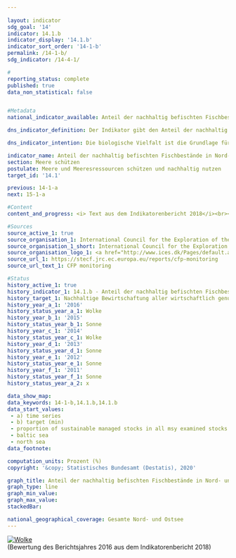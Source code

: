 ```yaml
---
                   
layout: indicator                   
sdg_goal: '14'                   
indicator: 14.1.b                   
indicator_display: '14.1.b'                   
indicator_sort_order: '14-1-b'                   
permalink: /14-1-b/                   
sdg_indicator: /14-4-1/                   

#                   
reporting_status: complete                   
published: true                   
data_non_statistical: false                   


#Metadata                   
national_indicator_available: Anteil der nachhaltig befischten Fischbestände in Nord- und Ostsee an allen MSY-untersuchten Beständen                   

dns_indicator_definition: Der Indikator gibt den Anteil der nachhaltig bewirtschafteten Fischbestände an der Zahl der gesamten bewirtschafteten Fischbestände in Nord- und Ostsee an. Dies erfolgt nach dem Maximum Sustainable Yield-Ansatz (MSY-Ansatz), dem Ansatz des höchstmöglichen Dauerertrags.                   

dns_indicator_intention: Die biologische Vielfalt ist die Grundlage für das Leben der Menschen. Nur wenn das Naturkapital – etwa in Form von Fischbeständen in Nord- und Ostsee – geschützt und erhalten wird, kann es auch künftigen Generationen lebenswichtige Ökosystemleistungen erbringen. Das Ziel des Indikators ist es, den Erreichungsgrad des in der Verordnung über die Gemeinsame Fischereipolitik festgelegten Ziels zu beschreiben, nach dem bis 2020 alle wirtschaftlich genutzten Fischbestände nach dem MSY-Ansatz nachhaltig zu bewirtschaften sind.                   

indicator_name: Anteil der nachhaltig befischten Fischbestände in Nord- und Ostsee                   
section: Meere schützen                   
postulate: Meere und Meeresressourcen schützen und nachhaltig nutzen                   
target_id: '14.1'                   

previous: 14-1-a                   
next: 15-1-a                   

#Content                    
content_and_progress: <i> Text aus dem Indikatorenbericht 2018</i><br><br>Nicht alle Fischbestände werden in Bezug auf ihre nachhaltige Bewirtschaftung untersucht. Daher ist die Zahl der Fischbestände, die nach dem MSY-Ansatz nachhaltig bewirtschaftet wird, auch immer in Relation zu den Fischbeständen insgesamt zu sehen. Eine Ausweitung der Untersuchungen auf möglichst viele Bestände wird zwar angestrebt, bedingt durch die hohen Kosten dieser Untersuchungen ist aber davon auszugehen, dass eine Erfassung sämtlicher, auch ökonomisch wenig relevanter bzw. wenig befischter Bestände nicht realistisch ist.<br><br>Wirtschaftlich genutzt werden nach derzeitigen Schätzungen in der Nordsee 58 und in der Ostsee 20 Fischbestände. Die Zahl der nach dem MSY-Ansatz untersuchten Bestände beträgt momentan für die Ostsee 8; für die Nordsee werden derzeit 22 Bestände berücksichtigt. Damit wird nur gut ein Drittel aller bewirtschafteten Bestände vollständig analytisch auf nachhaltige Bewirtschaftung untersucht. Alle anderen Bestände, für die nicht ausreichend Daten zur Verfügung stehen, um sie nach der MSY-Methode zu untersuchen, bleiben bei diesem Indikator unberücksichtigt.<br><br>Ein Bestand gilt dann als „nachhaltig bewirtschaftet“, wenn die tatsächliche Fangmenge pro Jahr und Fischbestand die auf dem MSY-Ansatz basierende, wissenschaftlich empfohlene Menge nicht überschreitet bzw. den Vorgaben eines langfristigen Managementplans, der dem MSY-Ansatz folgend als nachhaltig bewertet ist, entspricht. Als „Fischbestand“ wird dabei eine sich eigenständig reproduzierende Population einer Fischart bezeichnet. Eine spezifische Art kann somit mehrere Bestände und je nach Bestand auch unterschiedliche Richtwerte für die Fangmenge aufweisen. In der Regel wird jedem Bestand, entsprechend seiner vorherigen Entwicklung, ein Richtwert zugewiesen.<br><br>Die Richtwerte für die bewirtschafteten Bestände werden durch den Internationalen Rat für Meeresforschung (International Council for the Exploration of the Sea) berechnet.<br><br>Die jährliche Berechnung der nachhaltigen Fangmengen nach dem MSY-Ansatz basiert auf stochastischen Vorhersagen, die auf Berechnungen zur historischen Bestandsentwicklung aufsetzen. Informationen zu angelandeten Fischmengen basieren auf gemeldeten Fängen. Daraus gezogene Stichproben geben Aufschluss über die demografischen Parameter des Bestands, etwa Alter und Größe. Als weitere wichtige Informationsquelle für den Zustand von Beständen dienen fischereiunabhängige, wissenschaftliche Erhebungen auf Forschungsschiffen.<br><br>Der Anteil der nachhaltig befischten Bestände an der Zahl der nach dem MSY-Ansatz untersuchten Bestände belief sich im Jahr 2016 für Nord- und Ostsee insgesamt auf 56,7&nbsp;%. Für die Nordsee betrug dieser Anteil 59,1&nbsp;% und für die Ostsee 50,0&nbsp;%.<br><br>Betrachtet man die Entwicklung zwischen den Jahren 2011 und 2016, ist der Verlauf insgesamt positiv. Im Jahr 2012 und 2014 war der Anteil nachhaltig bewirtschafteter Fischbestände jedoch geringer als im Vorjahr. Die Einschätzung des Indikators gestaltet sich schwierig, da er neben der Entwicklung der Bestände selbst auch durch die Auswahl der zu betrachtenden Bestände beeinflusst wird. So kann die Bemessungsgrundlage jedes Jahr variieren, was einen Vergleich der einzelnen Jahre untereinander erschwert. Zusätzlich gelten die empfohlenen Fangmengen staatenübergreifend und können nur indirekt durch die Bemühungen eines einzelnen Staates erfüllt werden.                   

#Sources
source_active_1: true                           
source_organisation_1: International Council for the Exploration of the Sea                           
source_organisation_1_short: International Council for the Exploration of the Sea (ICES)                           
source_organisation_logo_1: <a href="http://www.ices.dk/Pages/default.aspx"><img src="https://g205sdgs.github.io/sdg-indicators/public/logos/ices.png" alt="Logo International Council for the Exploration of the Sea (ICES)" title="Klicken Sie hier um zu der Homepage der Organisation zu gelangen" /></a>
source_url_1: https://stecf.jrc.ec.europa.eu/reports/cfp-monitoring                               
source_url_text_1: CFP monitoring                               

#Status                   
history_active_1: true                   
history_indicator_1: 14.1.b - Anteil der nachhaltig befischten Fischbestände in Nord- und Ostsee                   
history_target_1: Nachhaltige Bewirtschaftung aller wirtschaftlich genutzten Fischbestände nach MSY-Ansatz bis 2020
history_year_a_1: '2016'                           
history_status_year_a_1: Wolke
history_year_b_1: '2015'                           
history_status_year_b_1: Sonne
history_year_c_1: '2014'                           
history_status_year_c_1: Wolke
history_year_d_1: '2013'                           
history_status_year_d_1: Sonne
history_year_e_1: '2012'                           
history_status_year_e_1: Sonne
history_year_f_1: '2011'                           
history_status_year_f_1: Sonne
history_status_year_a_2: x

data_show_map:                    
data_keywords: 14-1-b,14.1.b,14.1.b                   
data_start_values: 
 - a) time series
 - b) target (min)
 - proportion of sustainable managed stocks in all msy examined stocks
 - baltic sea
 - north sea                   
data_footnote:                    

computation_units: Prozent (%)                   
copyright: '&copy; Statistisches Bundesamt (Destatis), 2020'                   

graph_title: Anteil der nachhaltig befischten Fischbestände in Nord- und Ostsee an allen MSY-untersuchten Beständen                   
graph_type: line                   
graph_min_value:                    
graph_max_value:                    
stackedBar:                    

national_geographical_coverage: Gesamte Nord- und Ostsee                   
---
```

<div>                           
  <div class="my-header">                           
    <a href="https://sustainabledevelopment-deutschland.github.io/status/"><img src="https://g205sdgs.github.io/sdg-indicators/public/Wettersymbole/Wolke.png" title="Der Indikator entwickelt sich zwar in die gewünschte Richtung auf das Ziel zu, bei Fortsetzung der Entwicklung würde das Ziel im Zieljahr aber um mehr als 20&nbsp;% verfehlt" alt="Wolke" />                           
    </a>                           
  </div>
  <div class="my-header-note">
    <span>(Bewertung des Berichtsjahres 2016 aus dem Indikatorenbericht 2018)</span>
  </div>                           
</div>